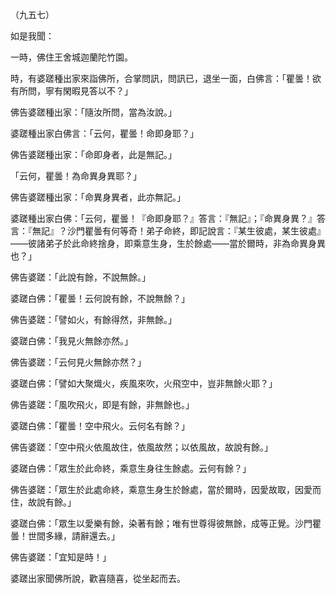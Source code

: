 （九五七）

如是我聞：

一時，佛住王舍城迦蘭陀竹園。

時，有婆蹉種出家來詣佛所，合掌問訊，問訊已，退坐一面，白佛言：「瞿曇！欲有所問，寧有閑暇見答以不？」

佛告婆蹉種出家：「隨汝所問，當為汝說。」

婆蹉種出家白佛言：「云何，瞿曇！命即身耶？」

佛告婆蹉種出家：「命即身者，此是無記。」

「云何，瞿曇！為命異身異耶？」

佛告婆蹉種出家：「命異身異者，此亦無記。」

婆蹉種出家白佛：「云何，瞿曇！『命即身耶？』答言：『無記』；『命異身異？』答言：『無記』？沙門瞿曇有何等奇！弟子命終，即記說言：『某生彼處，某生彼處』——彼諸弟子於此命終捨身，即乘意生身，生於餘處——當於爾時，非為命異身異也？」

佛告婆蹉：「此說有餘，不說無餘。」

婆蹉白佛：「瞿曇！云何說有餘，不說無餘？」

佛告婆蹉：「譬如火，有餘得然，非無餘。」

婆蹉白佛：「我見火無餘亦然。」

佛告婆蹉：「云何見火無餘亦然？」

婆蹉白佛：「譬如大聚熾火，疾風來吹，火飛空中，豈非無餘火耶？」

佛告婆蹉：「風吹飛火，即是有餘，非無餘也。」

婆蹉白佛：「瞿曇！空中飛火。云何名有餘？」

佛告婆蹉：「空中飛火依風故住，依風故然；以依風故，故說有餘。」

婆蹉白佛：「眾生於此命終，乘意生身往生餘處。云何有餘？」

佛告婆蹉：「眾生於此處命終，乘意生身生於餘處，當於爾時，因愛故取，因愛而住，故說有餘。」

婆蹉白佛：「眾生以愛樂有餘，染著有餘；唯有世尊得彼無餘，成等正覺。沙門瞿曇！世間多緣，請辭還去。」

佛告婆蹉：「宜知是時！」

婆蹉出家聞佛所說，歡喜隨喜，從坐起而去。




